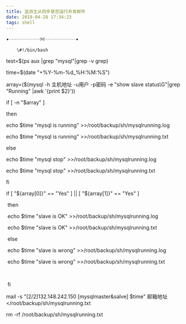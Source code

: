 ```yaml
---
title: 监测主从同步是否运行并发邮件
date: 2019-04-28 17:34:23
tags: shell
---
```

•┈┈┈┈┈┈୨୧┈┈┈┈┈┈•
<!--more-->
        \#!/bin/bash

test=$(ps aux |grep "mysql"|grep -v grep)

time=$(date "+%Y-%m-%d_%H:%M:%S")

array=($(mysql -h 主机地址 -u用户 -p密码  -e "show slave status\G"|grep "Running" |awk '{print $2}'))

if [ -n "$array" ]

then

echo $time "mysql is running" >>/root/backup/sh/mysqlrunning.log 

echo $time "mysql is running" >>/root/backup/sh/mysqlrunning.txt

else

echo $time "mysql stop" >>/root/backup/sh/mysqlrunning.log 

echo $time "mysql stop" >>/root/backup/sh/mysqlrunning.txt

fi



 if [ "${array[0]}" == "Yes" ] || [ "${array[1]}" == "Yes" ]

​          then

​            echo $time "slave is OK" >>/root/backup/sh/mysqlrunning.log

​             echo $time "slave is OK" >>/root/backup/sh/mysqlrunning.txt

​       else

​             echo $time "slave is wrong" >>/root/backup/sh/mysqlrunning.log

​             echo $time "slave is wrong" >>/root/backup/sh/mysqlrunning.txt 

​            

​    fi

mail -s "[2/2]132.148.242.150 [mysqlmaster&salve] $time" 邮箱地址 </root/backup/sh/mysqlrunning.txt



rm -rf /root/backup/sh/mysqlrunning.txt